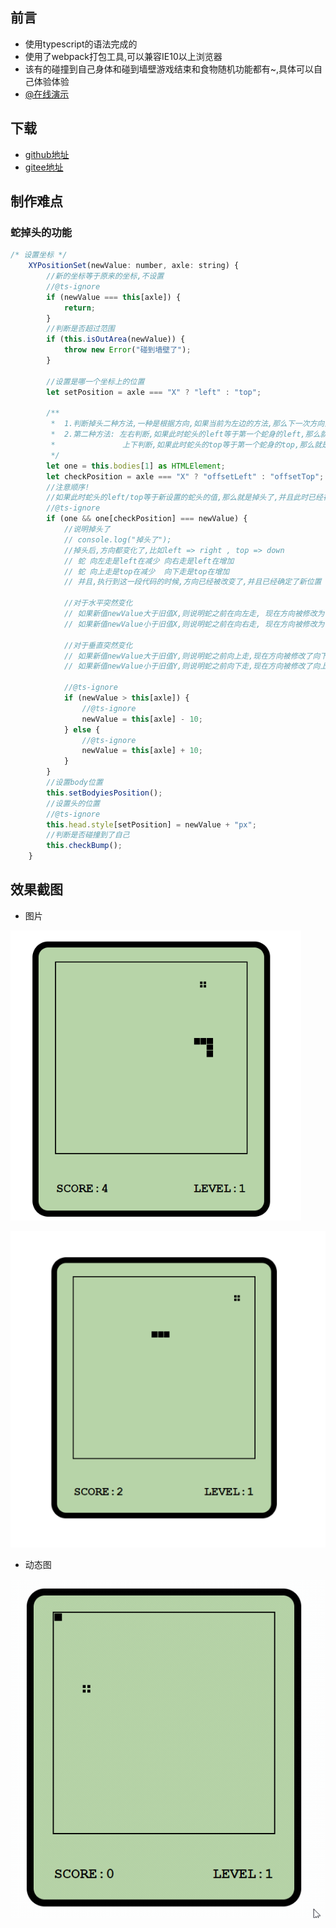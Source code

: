 ## 前言

* 使用typescript的语法完成的
* 使用了webpack打包工具,可以兼容IE10以上浏览器
* 该有的碰撞到自己身体和碰到墙壁游戏结束和食物随机功能都有~,具体可以自己体验体验
* [@在线演示](https://eat-snake.netlify.app/)

## 下载

* [github地址](https://github.com/superBiuBiuMan/snake_eatFood)
* [gitee地址](https://gitee.com/superBiuBiu/snake_eatFood)

## 制作难点

### **蛇掉头的功能**

```js
/* 设置坐标 */
    XYPositionSet(newValue: number, axle: string) {
        //新的坐标等于原来的坐标,不设置
        //@ts-ignore
        if (newValue === this[axle]) {
            return;
        }
        //判断是否超过范围
        if (this.isOutArea(newValue)) {
            throw new Error("碰到墙壁了");
        }

        //设置是哪一个坐标上的位置
        let setPosition = axle === "X" ? "left" : "top";

        /**
         *  1.判断掉头二种方法,一种是根据方向,如果当前为左边的方法,那么下一次方向为右边,那么就是掉头了,上下的判断也是
         *  2.第二种方法: 左右判断,如果此时蛇头的left等于第一个蛇身的left,那么就是掉头了
         *               上下判断,如果此时蛇头的top等于第一个蛇身的top,那么就是掉头了
         */
        let one = this.bodies[1] as HTMLElement;
        let checkPosition = axle === "X" ? "offsetLeft" : "offsetTop";
        //注意顺序! 
        //如果此时蛇头的left/top等于新设置的蛇头的值,那么就是掉头了,并且此时已经在向新方向在移动了!!!!!!!!!!
        //@ts-ignore
        if (one && one[checkPosition] === newValue) {
            //说明掉头了
            // console.log("掉头了");
            //掉头后,方向都变化了,比如left => right , top => down
            // 蛇 向左走是left在减少 向右走是left在增加
            // 蛇 向上走是top在减少  向下走是top在增加
            // 并且,执行到这一段代码的时候,方向已经被改变了,并且已经确定了新位置

            //对于水平突然变化
            // 如果新值newValue大于旧值X,则说明蛇之前在向左走, 现在方向被修改为了向右,所以现在每次蛇都是向右在移动位置(每次都+10的left),要使蛇继续向左走就需要值每次减少而不是增加(设置每次都-10的left)
            // 如果新值newValue小于旧值X,则说明蛇之前在向右走, 现在方向被修改为了向左,所以现在每次蛇都是向左在移动位置(每次都-10的left),要使蛇继续向右走就需要值每次增加而不是减少(设置每次都+10的left)

            //对于垂直突然变化
            // 如果新值newValue大于旧值Y,则说明蛇之前向上走,现在方向被修改了向下,所以现在每次蛇都是向下在移动位置(每次都+10的top),要使蛇继续向下走就需要值每次减少而不是增加(设置每次都-10的top)
            // 如果新值newValue小于旧值Y,则说明蛇之前向下走,现在方向被修改了向上,所以现在每次蛇都是向上在移动位置(每次都-10的top),要使蛇继续向下走就需要值每次增加而不是减少(设置每次都+10的top)

            //@ts-ignore
            if (newValue > this[axle]) {
                //@ts-ignore
                newValue = this[axle] - 10;
            } else {
                //@ts-ignore
                newValue = this[axle] + 10;
            }
        }
        //设置body位置
        this.setBodyiesPosition();
        //设置头的位置
        //@ts-ignore
        this.head.style[setPosition] = newValue + "px";
        //判断是否碰撞到了自己
        this.checkBump();
    }
```



## 效果截图

* 图片

![](README.assets/202206031924643.png)

![](README.assets/202206031924923.png)

* 动态图

![](README.assets/202206031926814.gif)